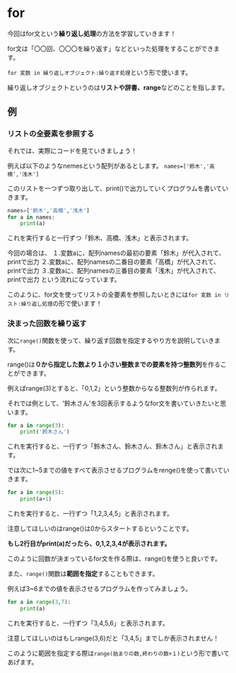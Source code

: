 # for
今回はfor文という**繰り返し処理**の方法を学習していきます！

for文は「〇〇回、〇〇〇を繰り返す」などといった処理をすることができます。

`for 変数 in 繰り返しオブジェクト:繰り返す処理`という形で使います。

繰り返しオブジェクトというのは**リストや辞書、range**などのことを指します。

## 例
### リストの全要素を参照する

それでは、実際にコードを見ていきましょう！

例えば以下のようなnemesという配列があるとします。
`names=['鈴木','高橋','浅木']`

このリストを一つずつ取り出して、print()で出力していくプログラムを書いていきます。

```Python
names=['鈴木','高橋','浅木']
for a in names:
    print(a)
```
これを実行すると一行ずつ「鈴木、高橋、浅木」と表示されます。

今回の場合は、
１.変数aに、配列namesの最初の要素「鈴木」が代入されて、printで出力
２.変数aに、配列namesの二番目の要素「高橋」が代入されて、printで出力
３.変数aに、配列namesの三番目の要素「浅木」が代入されて、printで出力
という流れになっています。

このように、for文を使ってリストの全要素を参照したいときには`for 変数 in リスト:繰り返し処理`の形で使います！

### 決まった回数を繰り返す

次に`range()`関数を使って、繰り返す回数を指定するやり方を説明していきます。

range()は**０から指定した数より１小さい整数までの要素を持つ整数列**を作ることができます。

例えばrange(3)とすると、「0,1,2」という整数からなる整数列が作られます。

それでは例として、'鈴木さん'を3回表示するようなfor文を書いていきたいと思います。

```Python
for a in range(3):
    print('鈴木さん')
```
これを実行すると、一行ずつ「鈴木さん、鈴木さん、鈴木さん」と表示されます。

では次に1~5までの値をすべて表示させるプログラムをrenge()を使って書いていきます。

```Python
for a in range(5):
    print(a+1)
```
これを実行すると、一行ずつ「1,2,3,4,5」と表示されます。

注意してほしいのはrange()は0からスタートするということです。

**もし2行目がprint(a)だったら、0,1,2,3,4が表示されます。**

このように回数が決まっているfor文を作る際は、range()を使うと良いです。

また、`range()`関数は**範囲を指定**することもできます。

例えば3~6までの値を表示させるプログラムを作ってみましょう。

```Python
for a in range(3,7):
    print(a)
```
これを実行すると、一行ずつ「3,4,5,6」と表示されます。

注意してほしいのはもしrange(3,6)だと「3,4,5」までしか表示されません！

このように範囲を指定する際は`range(始まりの数,終わりの数+１)`という形で書いてあげます。









